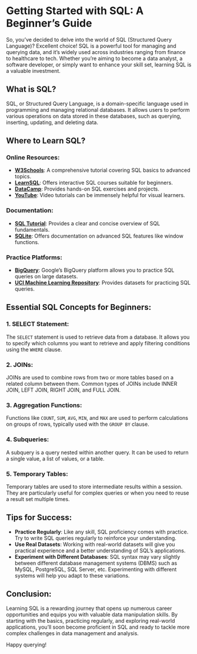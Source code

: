 # Getting Started with SQL: A Beginner’s Guide

So, you’ve decided to delve into the world of SQL (Structured Query Language)? Excellent choice! SQL is a powerful tool for managing and querying data, and it’s widely used across industries ranging from finance to healthcare to tech. Whether you’re aiming to become a data analyst, a software developer, or simply want to enhance your skill set, learning SQL is a valuable investment.

## What is SQL?

SQL, or Structured Query Language, is a domain-specific language used in programming and managing relational databases. It allows users to perform various operations on data stored in these databases, such as querying, inserting, updating, and deleting data.

## Where to Learn SQL?

### Online Resources:
- **[W3Schools](https://www.w3schools.com/sql/default.asp)**: A comprehensive tutorial covering SQL basics to advanced topics.
- **[LearnSQL](https://learnsql.com/blog/what-sql-dialect-to-learn/)**: Offers interactive SQL courses suitable for beginners.
- **[DataCamp](https://www.datacamp.com/blog/sql-server-postgresql-mysql-whats-the-difference-where-do-i-start)**: Provides hands-on SQL exercises and projects.
- **[YouTube](https://www.youtube.com/watch?v=jMKxhOJogEE)**: Video tutorials can be immensely helpful for visual learners.

### Documentation:
- **[SQL Tutorial](https://www.sqltutorial.org/what-is-sql/)**: Provides a clear and concise overview of SQL fundamentals.
- **[SQLite](https://sqlite.org/windowfunctions.html)**: Offers documentation on advanced SQL features like window functions.

### Practice Platforms:
- **[BigQuery](https://console.cloud.google.com/bigquery?project=polished-talon-388301)**: Google’s BigQuery platform allows you to practice SQL queries on large datasets.
- **[UCI Machine Learning Repository](https://archive.ics.uci.edu/ml/datasets/Automobile)**: Provides datasets for practicing SQL queries.

## Essential SQL Concepts for Beginners:

### 1. SELECT Statement:
The `SELECT` statement is used to retrieve data from a database. It allows you to specify which columns you want to retrieve and apply filtering conditions using the `WHERE` clause.

### 2. JOINs:
JOINs are used to combine rows from two or more tables based on a related column between them. Common types of JOINs include INNER JOIN, LEFT JOIN, RIGHT JOIN, and FULL JOIN.

### 3. Aggregation Functions:
Functions like `COUNT`, `SUM`, `AVG`, `MIN`, and `MAX` are used to perform calculations on groups of rows, typically used with the `GROUP BY` clause.

### 4. Subqueries:
A subquery is a query nested within another query. It can be used to return a single value, a list of values, or a table.

### 5. Temporary Tables:
Temporary tables are used to store intermediate results within a session. They are particularly useful for complex queries or when you need to reuse a result set multiple times.

## Tips for Success:

- **Practice Regularly**: Like any skill, SQL proficiency comes with practice. Try to write SQL queries regularly to reinforce your understanding.
- **Use Real Datasets**: Working with real-world datasets will give you practical experience and a better understanding of SQL’s applications.
- **Experiment with Different Databases**: SQL syntax may vary slightly between different database management systems (DBMS) such as MySQL, PostgreSQL, SQL Server, etc. Experimenting with different systems will help you adapt to these variations.

## Conclusion:

Learning SQL is a rewarding journey that opens up numerous career opportunities and equips you with valuable data manipulation skills. By starting with the basics, practicing regularly, and exploring real-world applications, you’ll soon become proficient in SQL and ready to tackle more complex challenges in data management and analysis.

Happy querying!

